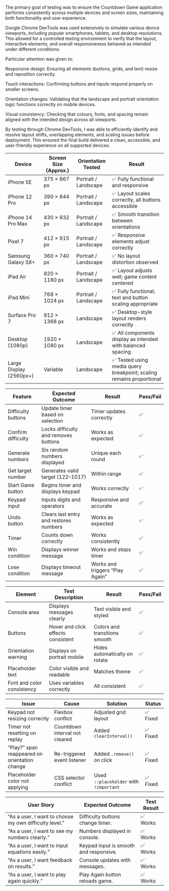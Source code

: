 

The primary goal of testing was to ensure the Countdown Game application performs consistently across multiple devices and screen sizes, maintaining both functionality and user experience.

Google Chrome DevTools was used extensively to simulate various device viewports, including popular smartphones, tablets, and desktop resolutions. This allowed for a controlled testing environment to verify that the layout, interactive elements, and overall responsiveness behaved as intended under different conditions.

Particular attention was given to:

Responsive design: Ensuring all elements (buttons, grids, and text) resize and reposition correctly.

Touch interactions: Confirming buttons and inputs respond properly on smaller screens.

Orientation changes: Validating that the landscape and portrait orientation logic functions correctly on mobile devices.

Visual consistency: Checking that colours, fonts, and spacing remain aligned with the intended design across all viewports.

By testing through Chrome DevTools, I was able to efficiently identify and resolve layout shifts, overlapping elements, and scaling issues before deployment. This ensured the final build delivered a clean, accessible, and user-friendly experience on all supported devices.


| Device                  | Screen Size (Approx.) | Orientation Tested   | Result                                                              |
| ----------------------- | --------------------- | -------------------- | ------------------------------------------------------------------- |
| iPhone SE               | 375 × 667 px          | Portrait / Landscape | ✅ Fully functional and responsive                                   |
| iPhone 12 Pro           | 390 × 844 px          | Portrait / Landscape | ✅ Layout scales correctly, all buttons accessible                   |
| iPhone 14 Pro Max       | 430 × 932 px          | Portrait / Landscape | ✅ Smooth transition between orientations                            |
| Pixel 7                 | 412 × 915 px          | Portrait / Landscape | ✅ Responsive elements adjust correctly                              |
| Samsung Galaxy S8+      | 360 × 740 px          | Portrait / Landscape | ✅ No layout distortion observed                                     |
| iPad Air                | 820 × 1180 px         | Portrait / Landscape | ✅ Layout adjusts well; game content centered                        |
| iPad Mini               | 768 × 1024 px         | Portrait / Landscape | ✅ Fully functional; text and button scaling appropriate             |
| Surface Pro 7           | 912 × 1368 px         | Landscape            | ✅ Desktop-style layout renders correctly                            |
| Desktop (1080p)         | 1920 × 1080 px        | Landscape            | ✅ All components display as intended with balanced spacing          |
| Large Display (2560px+) | Variable              | Landscape            | ✅ Tested using media query breakpoint; scaling remains proportional |



| Feature            | Expected Outcome                       | Result                          | Pass/Fail |
| ------------------ | -------------------------------------- | ------------------------------- | --------- |
| Difficulty buttons | Update timer based on selection        | Timer updates correctly         | ✅         |
| Confirm difficulty | Locks difficulty and removes buttons   | Works as expected               | ✅         |
| Generate numbers   | Six random numbers displayed           | Unique each round               | ✅         |
| Get target number  | Generates valid target (122–1017)      | Within range                    | ✅         |
| Start Game button  | Begins timer and displays keypad       | Works correctly                 | ✅         |
| Keypad input       | Inputs digits and operators            | Responsive and accurate         | ✅         |
| Undo button        | Clears last entry and restores numbers | Works as expected               | ✅         |
| Timer              | Counts down correctly                  | Works consistently              | ✅         |
| Win condition      | Displays winner message                | Works and stops timer           | ✅         |
| Lose condition     | Displays timeout message               | Works and triggers “Play Again” | ✅         |

| Element                    | Test Description                   | Result                        | Pass/Fail |
| -------------------------- | ---------------------------------- | ----------------------------- | --------- |
| Console area               | Displays messages clearly          | Text visible and styled       | ✅         |
| Buttons                    | Hover and click effects consistent | Colors and transitions smooth | ✅         |
| Orientation warning        | Displays on portrait mobile        | Hides automatically on rotate | ✅         |
| Placeholder text           | Color visible and readable         | Matches theme                 | ✅         |
| Font and color consistency | Uses variables correctly           | All consistent                | ✅         |

| Issue                                         | Cause                          | Solution                               | Status  |
| --------------------------------------------- | ------------------------------ | -------------------------------------- | ------- |
| Keypad not resizing correctly                 | Flexbox conflict               | Adjusted grid layout                   | ✅ Fixed |
| Timer not resetting on replay                 | Countdown interval not cleared | Added `clearInterval()`                | ✅ Fixed |
| “Play?” span reappeared on orientation change | Re-triggered event listener    | Added `.remove()` on click             | ✅ Fixed |
| Placeholder color not applying                | CSS selector conflict          | Used `::placeholder` with `!important` | ✅ Fixed |







| User Story                                             | Expected Outcome                       | Test Result |
| ------------------------------------------------------ | -------------------------------------- | ----------- |
| “As a user, I want to choose my own difficulty level.” | Difficulty buttons change timer.       | ✅ Works     |
| “As a user, I want to see my numbers clearly.”         | Numbers displayed in console.          | ✅ Works     |
| “As a user, I want to input equations easily.”         | Keypad input is smooth and responsive. | ✅ Works     |
| “As a user, I want feedback on results.”               | Console updates with messages.         | ✅ Works     |
| “As a user, I want to play again quickly.”             | Play Again button reloads game.        | ✅ Works     |
